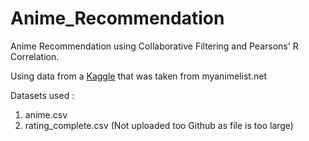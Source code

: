 # Anime_Recommendation
Anime Recommendation using Collaborative Filtering and Pearsons' R Correlation. 

Using data from a [Kaggle](https://www.kaggle.com/datasets/hernan4444/anime-recommendation-database-2020?select=rating_complete.csv) that was taken from myanimelist.net 

Datasets used : 
1. anime.csv
2. rating_complete.csv (Not uploaded too Github as file is too large)
